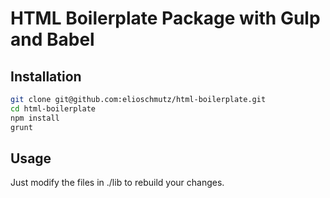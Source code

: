 HTML Boilerplate Package with Gulp and Babel
============================================

Installation
------------
```zsh
git clone git@github.com:elioschmutz/html-boilerplate.git
cd html-boilerplate
npm install
grunt
```

Usage
-----
Just modify the files in ./lib to rebuild your changes.
